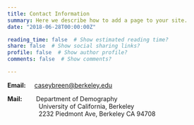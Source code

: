 ```yaml
---
title: Contact Information
summary: Here we describe how to add a page to your site.
date: "2018-06-28T00:00:00Z"

reading_time: false  # Show estimated reading time?
share: false  # Show social sharing links?
profile: false  # Show author profile?
comments: false  # Show comments?

---
```


**Email:** &nbsp;&nbsp;&nbsp;&nbsp;caseybreen@berkeley.edu  


**Mail:** &nbsp;&nbsp;&nbsp;&nbsp;&nbsp;&nbsp; Department of Demography  
&nbsp;&nbsp;&nbsp;&nbsp;&nbsp;&nbsp;&nbsp;&nbsp;&nbsp;&nbsp;&nbsp;&nbsp;&nbsp;&nbsp;&nbsp;&nbsp;&nbsp; University of California, Berkeley  
&nbsp;&nbsp;&nbsp;&nbsp;&nbsp;&nbsp;&nbsp;&nbsp;&nbsp;&nbsp;&nbsp;&nbsp;&nbsp;&nbsp;&nbsp;&nbsp;&nbsp; 2232 Piedmont Ave, Berkeley CA 94708  
